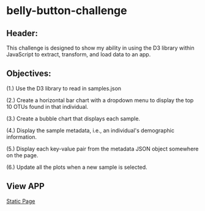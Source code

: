 # belly-button-challenge

## Header:
This challenge is designed to show my ability in using the D3 library within JavaScript to extract, transform, and load data to an app. 

## Objectives:
(1.) Use the D3 library to read in samples.json

(2.) Create a horizontal bar chart with a dropdown menu to display the top 10 OTUs found in that individual.

(3.) Create a bubble chart that displays each sample.

(4.) Display the sample metadata, i.e., an individual's demographic information.

(5.) Display each key-value pair from the metadata JSON object somewhere on the page.

(6.) Update all the plots when a new sample is selected.

## View APP
[Static Page](https://csteeves.github.io/belly-button-challenge/)
